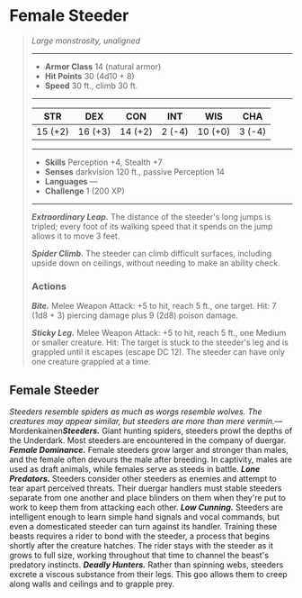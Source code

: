 # Female Steeder
>*Large monstrosity, unaligned*
>___
>- **Armor Class** 14 (natural armor)
>- **Hit Points** 30 (4d10 + 8)
>- **Speed** 30 ft., climb 30 ft.
>___
>|STR|DEX|CON|INT|WIS|CHA|
>|:---:|:---:|:---:|:---:|:---:|:---:|
>|15 (+2)|16 (+3)|14 (+2)|2 (-4)|10 (+0)|3 (-4)|
>___
>- **Skills** Perception +4, Stealth +7
>- **Senses** darkvision 120 ft., passive Perception 14
>- **Languages** —
>- **Challenge** 1 (200 XP)
>___
>***Extraordinary Leap.*** The distance of the steeder's long jumps is tripled; every foot of its walking speed that it spends on the jump allows it to move 3 feet.  
>
>***Spider Climb.*** The steeder can climb difficult surfaces, including upside down on ceilings, without needing to make an ability check.  
>
>### Actions
>***Bite.*** Melee Weapon Attack: +5 to hit, reach 5 ft., one target. Hit: 7 (1d8 + 3) piercing damage plus 9 (2d8) poison damage.  
>
>***Sticky Leg.*** Melee Weapon Attack: +5 to hit, reach 5 ft., one Medium or smaller creature. Hit: The target is stuck to the steeder's leg and is grappled until it escapes (escape DC 12). The steeder can have only one creature grappled at a time.
## Female Steeder
*Steeders resemble spiders as much as worgs resemble wolves. The creatures may appear similar, but steeders are more than mere vermin.*— Mordenkainen***Steeders.*** Giant hunting spiders, steeders prowl the depths of the Underdark. Most steeders are encountered in the company of duergar.
***Female Dominance.*** Female steeders grow larger and stronger than males, and the female often devours the male after breeding. In captivity, males are used as draft animals, while females serve as steeds in battle.
***Lone Predators.*** Steeders consider other steeders as enemies and attempt to tear apart perceived threats. Their duergar handlers must stable steeders separate from one another and place blinders on them when they're put to work to keep them from attacking each other.
***Low Cunning.*** Steeders are intelligent enough to learn simple hand signals and vocal commands, but even a domesticated steeder can turn against its handler. Training these beasts requires a rider to bond with the steeder, a process that begins shortly after the creature hatches. The rider stays with the steeder as it grows to full size, working throughout that time to channel the beast's predatory instincts.
***Deadly Hunters.*** Rather than spinning webs, steeders excrete a viscous substance from their legs. This goo allows them to creep along walls and ceilings and to grapple prey.